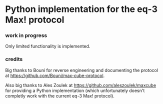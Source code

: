 # Python implementation for the eq-3 Max! protocol

### work in progress
Only limited functionality is implemented.

### credits
Big thanks to Bouni for reverse engineering and documenting the protocol at https://github.com/Bouni/max-cube-protocol.

Also big thanks to Ales Zoulek at https://github.com/aleszoulek/maxcube for providing a Python implementation (which unfortunately doesn't completly work with the current eq-3 Max! protocol).
